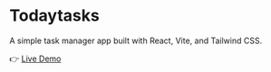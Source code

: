 # Todaytasks

A simple task manager app built with React, Vite, and Tailwind CSS.

👉 [Live Demo](https://adityasakhuja18.github.io/Todaytasks/)
